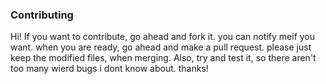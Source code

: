 ### Contributing
Hi! If you want to contribute, go ahead and fork it. you can notify meif you want.
when you are ready, go ahead and make a pull request. please just keep the modified files, when merging.
Also, try and test it, so there aren't too many wierd bugs i dont know about. thanks!
